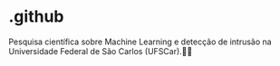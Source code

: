 # .github

Pesquisa científica sobre Machine Learning e detecção de intrusão na Universidade Federal de São Carlos (UFSCar).👋🏻